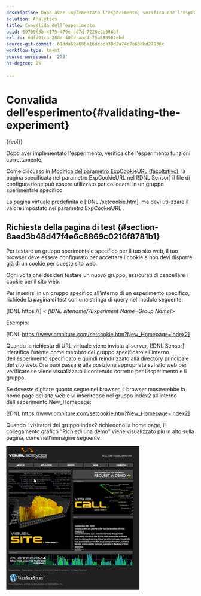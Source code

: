 ```yaml
---
description: Dopo aver implementato l'esperimento, verifica che l'esperimento funzioni correttamente.
solution: Analytics
title: Convalida dell’esperimento
uuid: 59769f5b-4175-479e-ad7d-7226e9c666af
exl-id: 6dfd01ca-288d-40fd-aad4-75a588902ebd
source-git-commit: b1dda69a606a16dccca30d2a74c7e63dbd27936c
workflow-type: tm+mt
source-wordcount: '273'
ht-degree: 2%

---
```


# Convalida dell’esperimento{#validating-the-experiment}

{{eol}}

Dopo aver implementato l&#39;esperimento, verifica che l&#39;esperimento funzioni correttamente.

Come discusso in [Modifica del parametro ExpCookieURL (facoltativo)](../../home/c-undst-ctrld-exp/t-en-ctrld-exp/c-mod-expckurl-prm.md#concept-215bf86bab4e4ec0b0cc803ec48a8fcf), la pagina specificata nel parametro ExpCookieURL nel [!DNL Sensor] il file di configurazione può essere utilizzato per collocarsi in un gruppo sperimentale specifico.

La pagina virtuale predefinita è [!DNL /setcookie.htm], ma devi utilizzare il valore impostato nel parametro ExpCookieURL .

## Richiesta della pagina di test {#section-8aed3b48d47f4e6c8869c0216f8781b1}

Per testare un gruppo sperimentale specifico per il tuo sito web, il tuo browser deve essere configurato per accettare i cookie e non devi disporre già di un cookie per questo sito web.

Ogni volta che desideri testare un nuovo gruppo, assicurati di cancellare i cookie per il sito web.

Per inserirsi in un gruppo specifico all’interno di un esperimento specifico, richiede la pagina di test con una stringa di query nel modulo seguente:

[!DNL https://] *&lt; [!DNL sitename/?Experiment Name=Group Name]>*

Esempio:

[!DNL https://www.omniture.com/setcookie.htm?New_Homepage=index2]

Quando la richiesta di URL virtuale viene inviata al server, [!DNL Sensor] identifica l&#39;utente come membro del gruppo specificato all&#39;interno dell&#39;esperimento specificato e quindi reindirizzato alla directory principale del sito web. Ora puoi passare alla posizione appropriata sul sito web per verificare se viene visualizzato il contenuto corretto per l’esperimento e il gruppo.

Se doveste digitare quanto segue nel browser, il browser mostrerebbe la home page del sito web e vi inserirebbe nel gruppo index2 all&#39;interno dell&#39;esperimento New_Homepage:

[!DNL https://www.omniture.com/setcookie.htm?New_Homepage=index2]

Quando i visitatori del gruppo index2 richiedono la home page, il collegamento grafico &quot;Richiedi una demo&quot; viene visualizzato più in alto sulla pagina, come nell&#39;immagine seguente:

![](assets/TestPage.png)
